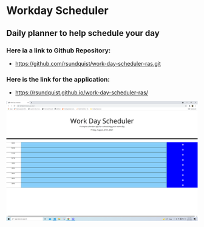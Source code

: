 # Workday Scheduler

##  Daily planner to help schedule your day

###  Here ia a link to Github Repository:
 - https://github.com/rsundquist/work-day-scheduler-ras.git

###  Here is the link for the application:
 - https://rsundquist.github.io/work-day-scheduler-ras/



!['Screenshot'](assets/images/workday-scheduler-screenshot.png "Workday Scheduler")
